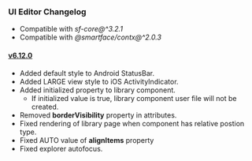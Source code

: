 ### UI Editor Changelog

- Compatible with *sf-core@^3.2.1*
- Compatible with *@smartface/contx@^2.0.3*

#### <a href="https://developer.smartface.io/blog/release-notes-6101" target="_blank" >v6.12.0</a>

- Added default style to Android StatusBar. 
- Added LARGE view style to iOS ActivityIndicator.
- Added initialized property to library component.
    - If initialized value is true, library component user file will not be created.   
- Removed **borderVisibility** property in attributes.
- Fixed rendering of library page when component has relative postion type.
- Fixed AUTO value of **alignItems** property
- Fixed explorer autofocus.
